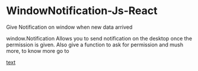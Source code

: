 # WindowNotification-Js-React
Give Notification on window when new data arrived

window.Notification Allows you to send notification on the desktop once the permission is given. 
Also give a function to ask for permission and mush more, to know more go to

[text](https://developer.mozilla.org/en-US/docs/Web/API/notification)